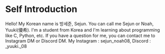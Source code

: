 Self Introduction
=================

Hello! My Korean name is 방세준, Sejun. You can call me Sejun or Noah, Yuuki(優希). I'm a student from Korea and I'm learning about programming like C, Python, etc. If you have a question for me, you can contact me to Instagram DM or Discord DM.
My Instagram : sejun_noah08, Discord : _yuuki._08

